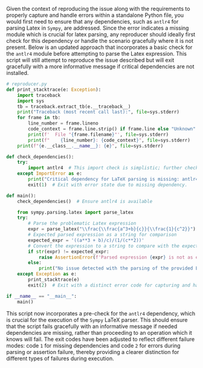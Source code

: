 Given the context of reproducing the issue along with the requirements to properly capture and handle errors within a standalone Python file, you would first need to ensure that any dependencies, such as `antlr4` for parsing Latex in `Sympy`, are addressed. Since the error indicates a missing module which is crucial for latex parsing, any reproducer should ideally first check for this dependency or handle the scenario gracefully where it is not present. Below is an updated approach that incorporates a basic check for the `antlr4` module before attempting to parse the Latex expression. This script will still attempt to reproduce the issue described but will exit gracefully with a more informative message if critical dependencies are not installed.

```python
# reproducer.py
def print_stacktrace(e: Exception):
    import traceback
    import sys
    tb = traceback.extract_tb(e.__traceback__)
    print("Traceback (most recent call last):", file=sys.stderr)
    for frame in tb:
        line_number = frame.lineno
        code_context = frame.line.strip() if frame.line else "Unknown"
        print(f'  File "{frame.filename}"', file=sys.stderr)
        print(f"    {line_number}: {code_context}", file=sys.stderr)
    print(f"{e.__class__.__name__}: {e}", file=sys.stderr)

def check_dependencies():
    try:
        import antlr4  # This import check is simplistic; further checks might be needed for specific antlr4 features.
    except ImportError as e:
        print("Critical dependency for LaTeX parsing is missing: antlr4. Please install it and try again.")
        exit(1)  # Exit with error state due to missing dependency.

def main():
    check_dependencies()  # Ensure antlr4 is available

    from sympy.parsing.latex import parse_latex
    try:
        # Parse the problematic Latex expression
        expr = parse_latex("\\frac{\\frac{a^3+b}{c}}{\\frac{1}{c^2}}")
        # Expected parsed expression as a string for comparison
        expected_expr = '((a**3 + b)/c)/(1/(c**2))'
        # Convert the expression to a string to compare with the expected string representation
        if str(expr) != expected_expr:
            raise AssertionError(f'Parsed expression {expr} is not as expected.')
        else:
            print("No issue detected with the parsing of the provided LaTeX expression.")
    except Exception as e:
        print_stacktrace(e)
        exit(2)  # Exit with a distinct error code for capturing and handling.

if __name__ == "__main__":
    main()
```

This script now incorporates a pre-check for the `antlr4` dependency, which is crucial for the execution of the `Sympy` LaTeX parser. This should ensure that the script fails gracefully with an informative message if needed dependencies are missing, rather than proceeding to an operation which it knows will fail. The exit codes have been adjusted to reflect different failure modes: code `1` for missing dependencies and code `2` for errors during parsing or assertion failure, thereby providing a clearer distinction for different types of failures during execution.